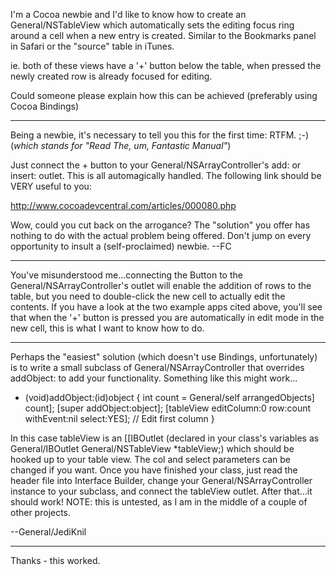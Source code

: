 I'm a Cocoa newbie and I'd like to know how to create an General/NSTableView which automatically sets the editing focus ring around a cell when a new entry is created. Similar to the Bookmarks panel in Safari or the "source" table in iTunes.

ie. both of these views have a '+' button below the table, when pressed the newly created row is already focused for editing.

Could someone please explain how this can be achieved (preferably using Cocoa Bindings)

----

Being a newbie, it's necessary to tell you this for the first time: RTFM. ;-) (*which stands for "Read The, um, Fantastic Manual"*)

Just connect the + button to your General/NSArrayController's add: or insert: outlet. This is all automagically handled. The following link should be VERY useful to you:

http://www.cocoadevcentral.com/articles/000080.php

Wow, could you cut back on the arrogance? The "solution" you offer has nothing to do with the actual problem being offered. Don't jump on every opportunity to insult a (self-proclaimed) newbie. --FC

----

You've misunderstood me...connecting the Button to the General/NSArrayController's outlet will enable the addition of rows to the table, but you need to double-click the new cell to actually edit the contents. If you have a look at the two example apps cited above, you'll see that when the '+' button is pressed you are automatically in edit mode in the new cell, this is what I want to know how to do.

----

Perhaps the "easiest" solution (which doesn't use Bindings, unfortunately) is to write a small subclass of General/NSArrayController that overrides addObject: to add your functionality. Something like this might work...
    
- (void)addObject:(id)object
{
     int count = General/self arrangedObjects] count];
     [super addObject:object];
     [tableView editColumn:0 row:count withEvent:nil select:YES]; // Edit first column
}

In this case     tableView is an [[IBOutlet (declared in your class's variables as     General/IBOutlet General/NSTableView *tableView;) which should be hooked up to your table view. The     col and     select parameters can be changed if you want. Once you have finished your class, just read the header file into Interface Builder, change your General/NSArrayController instance to your subclass, and connect the tableView outlet. After that...it should work! NOTE: this is untested, as I am in the middle of a couple of other projects.

--General/JediKnil

----

Thanks - this worked.